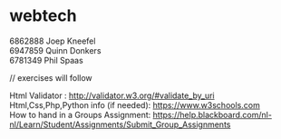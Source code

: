 # webtech

6862888 Joep Kneefel \
6947859 Quinn Donkers \
6781349 Phil Spaas 

// exercises will follow

Html Validator : http://validator.w3.org/#validate_by_uri \
Html,Css,Php,Python info (if needed): https://www.w3schools.com \
How to hand in a Groups Assignment: https://help.blackboard.com/nl-nl/Learn/Student/Assignments/Submit_Group_Assignments 
